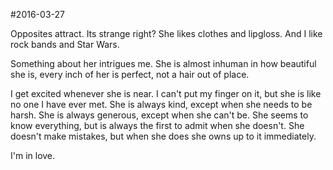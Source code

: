 #2016-03-27

Opposites attract. Its strange right? She likes clothes and lipgloss. And I like rock bands and Star Wars.

Something about her intrigues me. She is almost inhuman in how beautiful she is, every inch of her is perfect, not a hair out of place.

I get excited whenever she is near. I can't put my finger on it, but she is like no one I have ever met. She is always kind, except when she needs to be harsh. She is always generous, except when she can't be. She seems to know everything, but is always the first to admit when she doesn't. She doesn't make mistakes, but when she does she owns up to it immediately.

I'm in love.